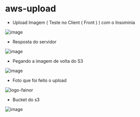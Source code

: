# aws-upload

- Upload Imagem ( Teste no Client ( Front ) ) com o Insominia

![image](https://user-images.githubusercontent.com/26313289/199034606-fa44d5cf-4cdc-4638-a9d6-258727b32d28.png)

- Resposta do servidor

![image](https://user-images.githubusercontent.com/26313289/199034780-e5e20886-73d6-4c69-94c1-2c6d0074c25f.png)

- Pegando a imagem de volta do S3

![image](https://user-images.githubusercontent.com/26313289/199035029-9b3dd020-db5f-4997-ab19-a97dd770cfc9.png)

- Foto que foi feito o upload

![logo-fainor](https://user-images.githubusercontent.com/26313289/199035221-f4db5129-dba6-4cff-b1d6-fae92beac60b.png)

- Bucket do s3

![image](https://user-images.githubusercontent.com/26313289/199035645-f7a1887f-e81b-401a-8668-f0e5861c8e76.png)

